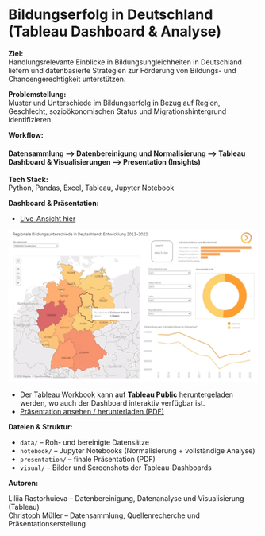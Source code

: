 # Bildungserfolg in Deutschland (Tableau Dashboard & Analyse)    
  
**Ziel:**  
Handlungsrelevante Einblicke in Bildungsungleichheiten in Deutschland liefern und datenbasierte Strategien zur Förderung von Bildungs- und Chancengerechtigkeit unterstützen.
  
**Problemstellung:**  
Muster und Unterschiede im Bildungserfolg in Bezug auf Region, Geschlecht, sozioökonomischen Status und Migrationshintergrund identifizieren.
  
**Workflow:**    
   
#### Datensammlung --> Datenbereinigung und Normalisierung --> Tableau Dashboard & Visualisierungen --> Presentation (Insights)
   
**Tech Stack:**  
Python, Pandas, Excel, Tableau, Jupyter Notebook
  
**Dashboard & Präsentation:**    
  
- [Live-Ansicht hier](https://public.tableau.com/views/BildungserfolginDeutschlandRegionalesozialeundmigrationsbedingteUngleichheiten_/RegionaleBildungsunterschiedeinDeutschlandEntwicklung20132022_?:language=en-US&:sid=&:redirect=auth&:display_count=n&:origin=viz_share_link)  
  
![Dashboard GIF](visual/animation.gif)   
  
- Der Tableau Workbook kann auf **Tableau Public** heruntergeladen werden, wo auch der Dashboard interaktiv verfügbar ist.
- [Präsentation ansehen / herunterladen (PDF)](presentation/bildungserfolg_presentation)   
  
**Dateien & Struktur:**  
- `data/` – Roh- und bereinigte Datensätze  
- `notebook/` – Jupyter Notebooks (Normalisierung + vollständige Analyse)  
- `presentation/` – finale Präsentation (PDF)
- `visual/` – Bilder und Screenshots der Tableau-Dashboards 
  
**Autoren:**   
   
Liliia Rastorhuieva – Datenbereinigung, Datenanalyse und Visualisierung (Tableau)  
Christoph Müller – Datensammlung, Quellenrecherche und Präsentationserstellung


